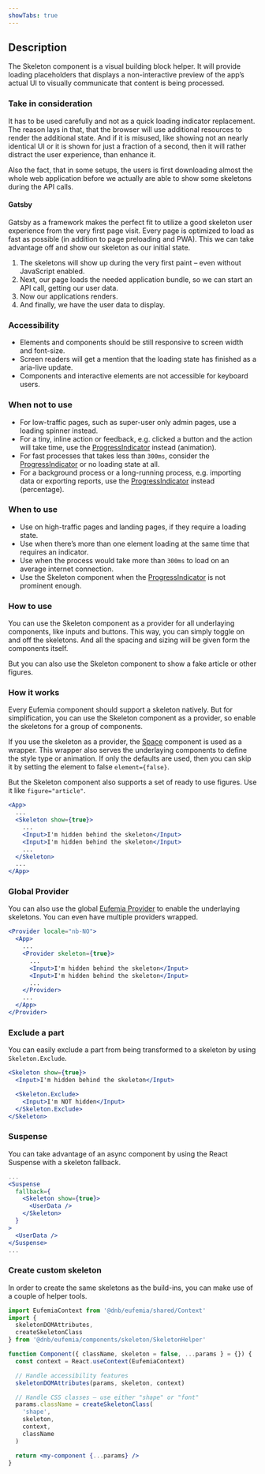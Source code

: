 ```yaml
---
showTabs: true
---
```


## Description

The Skeleton component is a visual building block helper. It will provide loading placeholders that displays a non-interactive preview of the app’s actual UI to visually communicate that content is being processed.

### Take in consideration

It has to be used carefully and not as a quick loading indicator replacement. The reason lays in that, that the browser will use additional resources to render the additional state. And if it is misused, like showing not an nearly identical UI or it is shown for just a fraction of a second, then it will rather distract the user experience, than enhance it.

Also the fact, that in some setups, the users is first downloading almost the whole web application before we actually are able to show some skeletons during the API calls.

#### Gatsby

Gatsby as a framework makes the perfect fit to utilize a good skeleton user experience from the very first page visit. Every page is optimized to load as fast as possible (in addition to page preloading and PWA). This we can take advantage off and show our skeleton as our initial state.

1. The skeletons will show up during the very first paint – even without JavaScript enabled.
1. Next, our page loads the needed application bundle, so we can start an API call, getting our user data.
1. Now our applications renders.
1. And finally, we have the user data to display.

### Accessibility

- Elements and components should be still responsive to screen width and font-size.
- Screen readers will get a mention that the loading state has finished as a aria-live update.
- Components and interactive elements are not accessible for keyboard users.

### When not to use

- For low-traffic pages, such as super-user only admin pages, use a loading spinner instead.
- For a tiny, inline action or feedback, e.g. clicked a button and the action will take time, use the [ProgressIndicator](/uilib/components/progress-indicator) instead (animation).
- For fast processes that takes less than `300ms`, consider the [ProgressIndicator](/uilib/components/progress-indicator) or no loading state at all.
- For a background process or a long-running process, e.g. importing data or exporting reports, use the [ProgressIndicator](/uilib/components/progress-indicator) instead (percentage).

### When to use

- Use on high-traffic pages and landing pages, if they require a loading state.
- Use when there’s more than one element loading at the same time that requires an indicator.
- Use when the process would take more than `300ms` to load on an average internet connection.
- Use the Skeleton component when the [ProgressIndicator](/uilib/components/progress-indicator) is not prominent enough.

### How to use

You can use the Skeleton component as a provider for all underlaying components, like inputs and buttons. This way, you can simply toggle on and off the skeletons. And all the spacing and sizing will be given form the components itself.

But you can also use the Skeleton component to show a fake article or other figures.

### How it works

Every Eufemia component should support a skeleton natively. But for simplification, you can use the Skeleton component as a provider, so enable the skeletons for a group of components.

If you use the skeleton as a provider, the [Space](/uilib/components/space) component is used as a wrapper. This wrapper also serves the underlaying components to define the style type or animation. If only the defaults are used, then you can skip it by setting the element to false `element={false}`.

But the Skeleton component also supports a set of ready to use figures. Use it like `figure="article"`.

```jsx
<App>
  ...
  <Skeleton show={true}>
    ...
    <Input>I'm hidden behind the skeleton</Input>
    <Input>I'm hidden behind the skeleton</Input>
    ...
  </Skeleton>
  ...
</App>
```

### Global Provider

You can also use the global [Eufemia Provider](/uilib/usage/customisation/provider) to enable the underlaying skeletons. You can even have multiple providers wrapped.

```jsx
<Provider locale="nb-NO">
  <App>
    ...
    <Provider skeleton={true}>
      ...
      <Input>I'm hidden behind the skeleton</Input>
      <Input>I'm hidden behind the skeleton</Input>
      ...
    </Provider>
    ...
  </App>
</Provider>
```

### Exclude a part

You can easily exclude a part from being transformed to a skeleton by using `Skeleton.Exclude`.

```jsx
<Skeleton show={true}>
  <Input>I'm hidden behind the skeleton</Input>

  <Skeleton.Exclude>
    <Input>I'm NOT hidden</Input>
  </Skeleton.Exclude>
</Skeleton>
```

### Suspense

You can take advantage of an async component by using the React Suspense with a skeleton fallback.

```jsx
...
<Suspense
  fallback={
    <Skeleton show={true}>
      <UserData />
    </Skeleton>
  }
>
  <UserData />
</Suspense>
...
```

### Create custom skeleton

In order to create the same skeletons as the build-ins, you can make use of a couple of helper tools.

```jsx
import EufemiaContext from '@dnb/eufemia/shared/Context'
import {
  skeletonDOMAttributes,
  createSkeletonClass
} from '@dnb/eufemia/components/skeleton/SkeletonHelper'

function Component({ className, skeleton = false, ...params } = {}) {
  const context = React.useContext(EufemiaContext)

  // Handle accessibility features
  skeletonDOMAttributes(params, skeleton, context)

  // Handle CSS classes – use either "shape" or "font"
  params.className = createSkeletonClass(
    'shape',
    skeleton,
    context,
    className
  )

  return <my-component {...params} />
}
```
